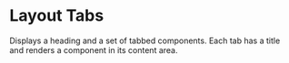 # Layout Tabs

Displays a heading and a set of tabbed components. Each tab has a title and renders a component in its content area.